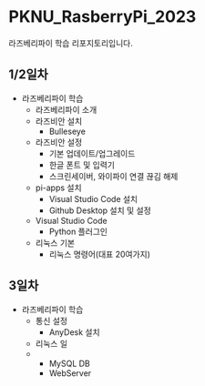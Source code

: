 # PKNU_RasberryPi_2023
라즈베리파이 학습 리포지토리입니다.

## 1/2일차
- 라즈베리파이 학습
   - 라즈베리파이 소개
   - 라즈비안 설치
      - Bulleseye
   - 라즈비안 설정
      - 기본 업데이트/업그레이드
      - 한글 폰트 및 입력기
      - 스크린세이버, 와이파이 연결 끊김 해제
   - pi-apps 설치
      - Visual Studio Code 설치
      - Github Desktop 설치 및 설정
   - Visual Studio Code
      - Python 플러그인
   - 리눅스 기본
      - 리눅스 명령어(대표 20여가지)

## 3일차
- 라즈베리파이 학습
   - 통신 설정
      - AnyDesk 설치
   - 리눅스 일
   - 
      - MySQL DB
      - WebServer